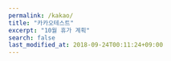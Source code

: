 ```yaml
---
permalink: /kakao/
title: "카카오테스트"
excerpt: "10월 휴가 계획"
search: false
last_modified_at: 2018-09-24T00:11:24+09:00
---
```



<script src="//developers.kakao.com/sdk/js/kakao.min.js"></script>

<div id="plusfriend-addfriend-button"></div>
<script type='text/javascript'>
  //<![CDATA[
    // 사용할 앱의 JavaScript 키를 설정해 주세요.
    Kakao.init('98ca6e8590c079dd460779d5560a638c');
    // 플러스친구 친구추가 버튼을 생성합니다.
    Kakao.PlusFriend.createAddFriendButton({
      container: '#plusfriend-addfriend-button',
      plusFriendId: '_XDeVj' // 플러스친구 홈 URL에 명시된 id로 설정합니다.
    });
  //]]>
</script>
